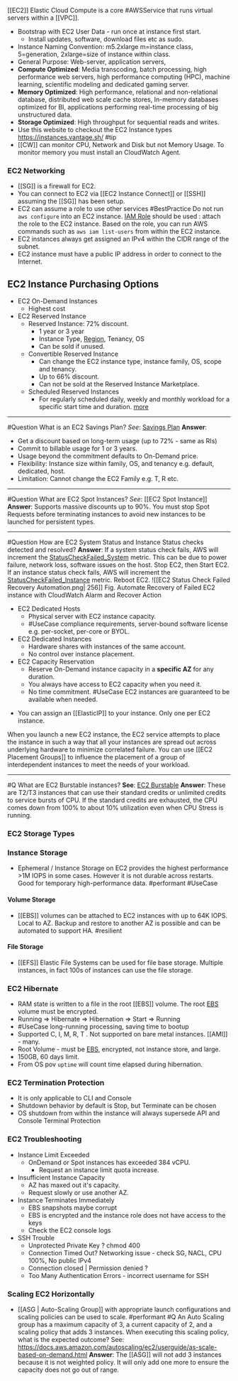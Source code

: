  [[EC2]]  Elastic Cloud Compute is a core #AWSService that runs virtual servers within a [[VPC]].
* Bootstrap with EC2 User Data - run once at instance first start.
	* Install updates, software, download files etc as sudo.
* Instance Naming Convention: m5.2xlarge m=instance class, 5=generation, 2xlarge=size of instance within class.
* General Purpose: Web-server, application servers, 
* **Compute Optimized**: Media transcoding, batch processing, high performance web servers, high performance computing (HPC), machine learning, scientific modeling and dedicated gaming server.
* **Memory Optimized**: High performance, relational and non-relational database, distributed web scale cache stores, In-memory databases optimized for BI, applications performing real-time processing of big unstructured data.
* **Storage Optimized**: High throughput for sequential reads and writes. 
* Use this website to checkout the EC2 Instance types https://instances.vantage.sh/ #tip 
* [[CW]] can monitor CPU, Network and Disk but not Memory Usage. To monitor memory you must install an CloudWatch Agent.

### EC2 Networking

- [[SG]] is a firewall for EC2. 
- You can connect to EC2 via [[EC2 Instance Connect]] or [[SSH]] assuming the [[SG]] has been setup.
- EC2 can assume a role to use other services #BestPractice Do not run `aws configure` into an EC2 instance. [IAM Role](IAM.md#IAM%20Role) should be used : attach the role to the EC2 instance. Based on the role, you can run AWS commands such as `aws iam list-users` from within the EC2 instance.
- EC2 instances always get assigned an IPv4 within the CIDR range of the subnet.
- EC2 instance must have a public IP address in order to connect to the Internet.

## EC2 Instance Purchasing Options
* EC2 On-Demand Instances
	* Highest cost
* EC2 Reserved Instance
	* Reserved Instance: 72% discount. 
		* 1 year or 3 year
		* Instance Type, [Region](Region.md), Tenancy, OS
		* Can be sold if unused.
	* Convertible Reserved Instance
		* Can change the EC2 instance type, instance family, OS, scope and tenancy.
		* Up to 66% discount.
		* Can not be sold at the Reserved Instance Marketplace.
	* Scheduled Reserved Instances
		* For regularly scheduled daily, weekly and monthly workload for a specific start time and duration. [more](https://docs.aws.amazon.com/AWSEC2/latest/UserGuide/ec2-scheduled-instances.html)

---
#Question  What is an EC2 Savings Plan?
*See*: [Savings Plan](https://aws.amazon.com/savingsplans/)
**Answer**: 
* Get a discount based on long-term usage (up to 72% - same as RIs)
* Commit to billable usage for 1 or 3 years.
* Usage beyond the commitment defaults to On-Demand price.
* Flexibility: Instance size within family, OS, and tenancy e.g. default, dedicated, host.
* Limitation: Cannot change the EC2 Family e.g. T, R etc.

---
#Question  What are EC2 Spot Instances?
*See*:  [[EC2 Spot Instance]] 
**Answer**: Supports massive discounts up to 90%. You must stop Spot Requests before terminating instances to avoid new instances to be launched for persistent types.

---
#Question How are EC2 System Status and Instance Status checks detected and resolved?
**Answer**: 
If a system status check fails, AWS will increment the [StatusCheckFailed_System](https://docs.aws.amazon.com/AWSEC2/latest/UserGuide/viewing_metrics_with_cloudwatch.html#status-check-metrics) metric. This can be due to power failure, network loss, software issues on the host. Stop EC2, then Start EC2.
If an instance status check fails, AWS will increment the [StatusCheckFailed_Instance](https://docs.aws.amazon.com/AWSEC2/latest/UserGuide/viewing_metrics_with_cloudwatch.html#status-check-metrics) metric. Reboot EC2.
![[EC2 Status Check Failed Recovery Automation.png| 256]]
Fig. Automate Recovery of Failed EC2 instance with CloudWatch Alarm and Recover Action

* EC2 Dedicated Hosts
	* Physical server with EC2 instance capacity.
	* #UseCase compliance requirements, server-bound software license e.g. per-socket, per-core or BYOL.
* EC2 Dedicated Instances
	* Hardware shares with instances of the same account.
	* No control over instance placement.
* EC2 Capacity Reservation
	* Reserve On-Demand instance capacity in a **specific AZ** for any duration.
	* You always have access to EC2 capacity when you need it.
	* No time commitment.
	#UseCase EC2 instances are guaranteed to be available when needed.

- You can assign an [[ElasticIP]] to your instance. Only one per EC2 instance.

When you launch a new EC2 instance, the EC2 service attempts to place the instance in such a way that all your instances are spread out across underlying hardware to minimize correlated failure. You can use [[EC2 Placement Groups]] to influence the placement of a group of interdependent instances to meet the needs of your workload. 

---

#Q What are EC2 Burstable instances?
**See**: [EC2 Burstable](https://docs.aws.amazon.com/AWSEC2/latest/UserGuide/burstable-performance-instances-unlimited-mode.html?icmpid=docs_ec2_console)
**Answer**: These are T2/T3 instances that can use their standard credits or unlimited credits to service bursts of CPU. If the standard credits are exhausted, the CPU comes down from 100% to about 10% utilization even when CPU Stress is running.

### EC2 Storage Types
### Instance Storage
- Ephemeral / Instance Storage on EC2 provides the highest performance >1M IOPS in some cases. However it is not durable across restarts. Good for temporary high-performance data. #performant  #UseCase 
#### Volume Storage
- [[EBS]] volumes can be attached to EC2 instances with up to 64K IOPS. Local to AZ. Backup and restore to another AZ is possible and can be automated to support HA. #resilient 
#### File Storage
- [[EFS]] Elastic File Systems can be used for file base storage. Multiple instances, in fact 100s of instances can use the file storage.

### EC2 Hibernate
* RAM state is written to a file in the root [[EBS]] volume. The root [EBS](EBS.md) volume must be encrypted. 
* Running => Hibernate => Hibernation => Start => Running
* #UseCase long-running processing, saving time to bootup
* Supported C, I, M, R, T . Not supported on bare metal instances. [[AMI]] - many.
* Root Volume - must be [EBS](EBS.md), encrypted, not instance store, and large. 
* 150GB, 60 days limit.
* From OS pov `uptime` will count time elapsed during hibernation.

### EC2 Termination Protection
- It is only applicable to CLI and Console
- Shutdown behavior by default is Stop, but Terminate can be chosen
- OS shutdown from within the instance will always supersede API and Console Terminal Protection

### EC2  Troubleshooting

- Instance Limit Exceeded
	- OnDemand or Spot instances has exceeded 384 vCPU. 
		- Request an instance limit quota increase.
- Insufficient Instance Capacity
	- AZ has maxed out it's capacity.
	- Request slowly or use another AZ.
- Instance Terminates Immediately
	- EBS snapshots maybe corrupt
	- EBS is encrypted and the instance role does not have access to the keys 
	- Check the EC2 console logs
- SSH Trouble
	- Unprotected Private Key ? chmod 400
	- Connection Timed Out? Networking issue - check SG, NACL, CPU 100%, No public IPv4
	- Connection closed | Permission denied ? 
	- Too Many Authentication Errors - incorrect username for SSH

### Scaling EC2 Horizontally
- [[ASG | Auto-Scaling Group]] with appropriate launch configurations and scaling policies can be used to scale. #performant 
#Q An Auto Scaling group has a maximum capacity of 3, a current capacity of 2, and a scaling policy that adds 3 instances. When executing this scaling policy, what is the expected outcome?
See: https://docs.aws.amazon.com/autoscaling/ec2/userguide/as-scale-based-on-demand.html
**Answer**: The [[ASG]] will not add 3 instances because it is not weighted policy. It will only add one more to ensure the capacity does not go out of range.